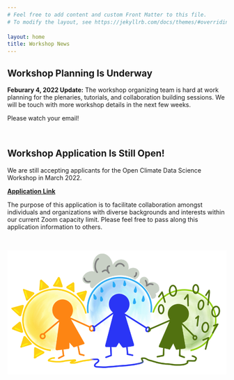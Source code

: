 ```yaml
---
# Feel free to add content and custom Front Matter to this file.
# To modify the layout, see https://jekyllrb.com/docs/themes/#overriding-theme-defaults

layout: home
title: Workshop News
---
```


## Workshop Planning Is Underway

**Feburary 4, 2022 Update:** The workshop organizing team is hard at work planning for the plenaries, tutorials, and collaboration building sessions. We will be touch with more workshop details in the next few weeks.

Please watch your email!

<br>

## Workshop Application Is Still Open!

We are still accepting applicants for the Open Climate Data Science Workshop in March 2022.

[**Application Link**](https://forms.gle/W2sDwoBwdajfW2cq5)

The purpose of this application is to facilitate collaboration amongst individuals and organizations with diverse backgrounds and interests within our current Zoom capacity limit. Please feel free to pass along this application information to others.

<br>

![image](img/ocds_logo_transparent.png)

<br>